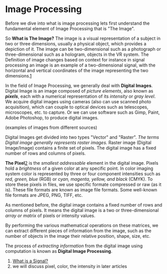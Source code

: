 # Image Processing 

Before we dive into what is image processing lets first understand the fundamental element of Image Processing that is "The Image".

So __What is The Image?__
The image is a visual representation of a subject in two or three dimensions, usually a physical object, which provides a depiction of it.
The image can be two-dimensional such as a photograph or three-dimensional such as a hologram, objects in the VR system. The Definition of image changes based on context for instance in signal processing an image is an example of a two-dimensional signal, with the horizontal and vertical coordinates of the image representing the two dimensions.[1](#1)

In the field of Image Processing, we generally deal with __Digital Images__.
Digital Image is an image composed of _picture elements_, also known as __*pixels*__, each with a numerical representation of its _intensity_ or _gray level_. We acquire digital images using cameras (also can use scanned photo acquisition), which can couple to optical devices such as telescopes, microscopes, etc. to capture.  Or we can use software such as Gimp, Paint, Adobe Photoshop, to produce digital images.

(examples of images from different sources)


Digital Images get divided into two types "Vector" and "Raster". _The terms *Digital image* generally represents raster images._ Raster image (Digital Image/Image) contains a finite set of pixels. The digital image has a fixed number of rows and columns of pixels.

__The Pixel__[2](#2) is the _smallest addressable_ element in the digital image. Pixels hold a _brightness_ of a given color at any specific point. In color imaging system color is represented by three or four component intensities such as _red, green, blue_ (RGB) or _cyan, magenta, yellow, and black_ (CMYK). To store these pixels in files, we use specific formate compressed or raw (as it is). These file formats are known as image file formats. Some well-known file formats are JPEG, PNG, TIFF, etc.

As mentioned before, the digital image contains a fixed number of rows and columns of pixels. It means the digital image is a two or three-dimensional _array or matrix_ of pixels or intensity values. 

By performing the various mathematical operations on these matrices, we can extract different pieces of information from the image, such as the number of objects in the image their relative position, shape, size, etc. 

The process of _extracting information_ from the digital image using computation is known as __Digital Image Processing__.



1) <a id="#1">[What is a Signal?](https://doi.org/10.1109%2FMSP.2018.2832195 "What is a Signal?")</a>
2) <a id="#2">we will discuss pixel, color, the intensity in later articles</a>